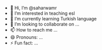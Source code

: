 - 👋 Hi, I’m @saharwamr
- 👀 I’m interested in teaching esl
- 🌱 I’m currently learning Turkish language
- 💞️ I’m looking to collaborate on ...
- 📫 How to reach me ...
- 😄 Pronouns: ...
- ⚡ Fun fact: ...

<!---
saharwamr/saharwamr is a ✨ special ✨ repository because its `README.md` (this file) appears on your GitHub profile.
You can click the Preview link to take a look at your changes.
--->
